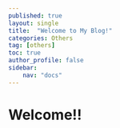 ```yaml
---
published: true
layout: single
title:  "Welcome to My Blog!"
categories: Others
tag: [others]
toc: true
author_profile: false
sidebar:
    nav: "docs"
---
```


# Welcome!!